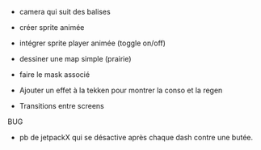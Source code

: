 -   camera qui suit des balises

-   créer sprite animée
-   intégrer sprite player animée (toggle on/off)

-   dessiner une map simple (prairie)
-   faire le mask associé

-   Ajouter un effet à la tekken pour montrer
    la conso et la regen

-   Transitions entre screens

BUG

-   pb de jetpackX qui se désactive après chaque dash contre une butée.

